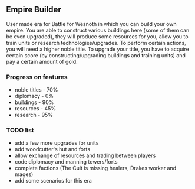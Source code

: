 ## Empire Builder
User made era for Battle for Wesnoth in which you can build your own empire. You are able to construct various buildings here (some of them can be even upgraded), they will produce some resources for you, allow you to train units or research  technologies/upgrades. To perform certain actions, you will need a higher noble title. To upgrade your title, you have to acquire certain score (by constructing/upgrading buildings and training units) and pay a certain amount of gold.

### Progress on features
* noble titles -  70%
* diplomacy    -   0%
* buildings    - 90%
* resources    -  45%
* research     -  95%

### TODO list
* add a few more upgrades for units
* add woodcutter's hut and forts
* allow exchange of resources and trading between players
* code diplomacy and manning towers/forts
* complete factions (The Cult is missing healers, Drakes worker and mages)
* add some scenarios for this era

